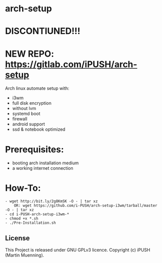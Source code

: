 # arch-setup

# DISCONTIUNED!!!
# NEW REPO: https://gitlab.com/iPUSH/arch-setup

Arch linux automate setup with:
- i3wm
- full disk encryption
- without lvm
- systemd boot
- firewall
- android support
- ssd & notebook optimized

# Prerequisites:
- booting arch installation medium
- a working internet connection
	
# How-To:
	- wget http://bit.ly/2g8KmSK -O - | tar xz
		OR: wget https://github.com/i-PUSH/arch-setup-i3wm/tarball/master -O - | tar xz
	- cd i-PUSH-arch-setup-i3wm-*
	- chmod +x *.sh
	- ./Pre-Installation.sh

## License
This Project is released under GNU GPLv3 licence. Copyright (c) iPUSH (Martin Muenning).
